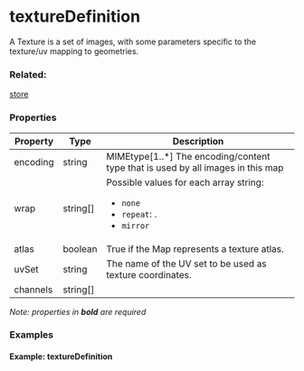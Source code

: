 # textureDefinition

A Texture is a set of images, with some parameters specific to the texture/uv mapping to geometries.

### Related:

[store](store.md)
### Properties

| Property | Type | Description |
| --- | --- | --- |
| encoding | string | MIMEtype[1..*] The encoding/content type that is used by all images in this map |
| wrap | string[] | <div>Possible values for each array string:<ul><li>`none`</li><li>`repeat`: .</li><li>`mirror`</li></ul></div> |
| atlas | boolean | True if the Map represents a texture atlas. |
| uvSet | string | The name of the UV set to be used as texture coordinates. |
| channels | string[] |  |

*Note: properties in **bold** are required*

### Examples 

#### Example: textureDefinition 

